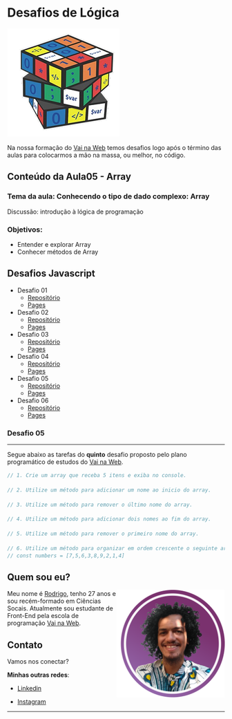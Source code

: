 # Desafios de Lógica

<img src="assets/img/logica de programação.png">

Na nossa formação do [Vai na Web](https://www.vainaweb.com.br/) temos desafios logo após o término das aulas para colocarmos a mão na massa, ou melhor, no código.

## Conteúdo da Aula05 - Array
### Tema da aula: Conhecendo o tipo de dado complexo: Array

Discussão: introdução à lógica de programação

### Objetivos: 

- Entender e explorar Array
- Conhecer métodos de Array

## Desafios Javascript
- Desafio 01
  - [Repositório](https://github.com/devrodrigosousa/desafio1-js)
  - [Pages](https://devrodrigosousa.github.io/desafio1-js/)
- Desafio 02
  - [Repositório](https://github.com/devrodrigosousa/desafio2-js)
  - [Pages](https://devrodrigosousa.github.io/desafio2-js/)
- Desafio 03
  - [Repositório](https://github.com/devrodrigosousa/desafio3-js)
  - [Pages](https://devrodrigosousa.github.io/desafio3-js/)
- Desafio 04
  - [Repositório](https://github.com/devrodrigosousa/desafio4-js)
  - [Pages](https://devrodrigosousa.github.io/desafio4-js/)
- Desafio 05
  - [Repositório](https://github.com/devrodrigosousa/desafio5-js)
  - [Pages](https://devrodrigosousa.github.io/desafio5-js/)
- Desafio 06
  - [Repositório](https://github.com/devrodrigosousa/desafio6-js)
  - [Pages](https://devrodrigosousa.github.io/desafio6-js/)

### Desafio 05
---
Segue abaixo as tarefas do **quinto** desafio proposto pelo plano programático de estudos do [Vai na Web](https://www.vainaweb.com.br/).

```js
// 1. Crie um array que receba 5 itens e exiba no console.

// 2. Utilize um método para adicionar um nome ao inicio do array.

// 3. Utilize um método para remover o último nome do array.

// 4. Utilize um método para adicionar dois nomes ao fim do array.

// 5. Utilize um método para remover o primeiro nome do array.

// 6. Utilize um método para organizar em ordem crescente o seguinte array:
// const numbers = [7,5,6,3,8,9,2,1,4]

```
## Quem sou eu?
<img src="assets/img/perfil linkedin.png" align="right" width= "250">

Meu nome é [Rodrigo](https://www.linkedin.com/in/devrodrigosousa/), tenho 27 anos e sou recém-formado em Ciências Socais. Atualmente sou estudante de Front-End pela escola de programação [Vai na Web](https://www.vainaweb.com.br/).

## Contato

Vamos nos conectar? 

**Minhas outras redes**:

- [Linkedin](https://www.linkedin.com/in/devrodrigosousa/)

- [Instagram](https://www.instagram.com/devrodrigosousa/)

---
